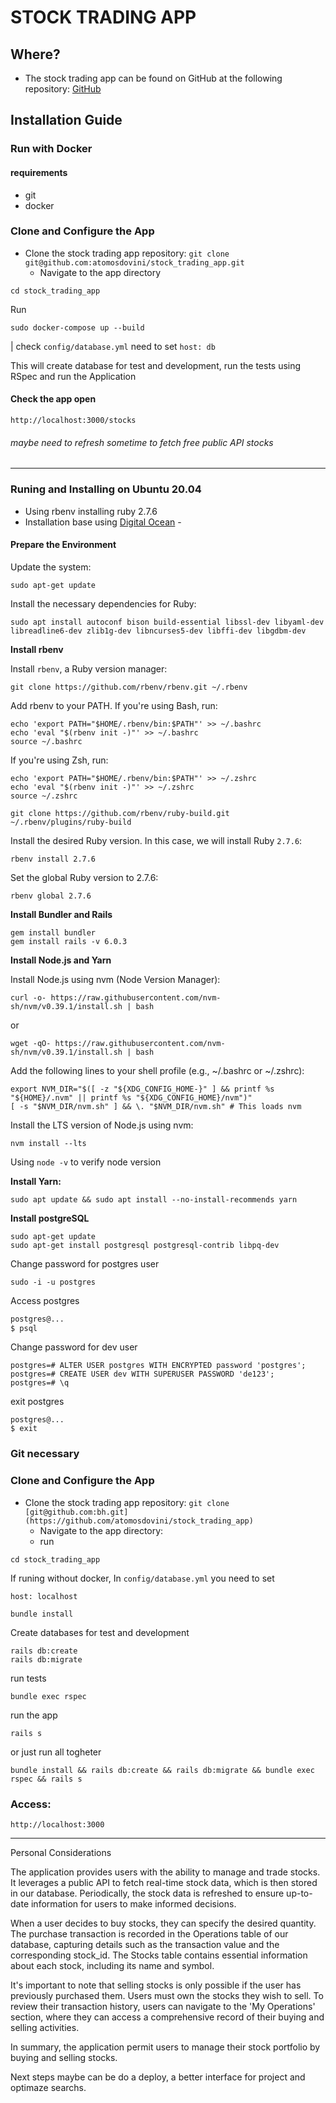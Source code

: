 # STOCK TRADING APP
## Where?
- The stock trading app can be found on GitHub at the following repository: [GitHub](https://github.com/atomosdovini/stock_trading_app)

## Installation Guide

### Run with Docker
#### requirements
- git
- docker

### Clone and Configure the App
- Clone the stock trading app repository:
    `git clone git@github.com:atomosdovini/stock_trading_app.git`
  - Navigate to the app directory 
~~~
cd stock_trading_app
~~~
Run
~~~
sudo docker-compose up --build 
~~~
| check  `config/database.yml` need to set `host: db`

This will create database for test and development, run the tests using RSpec and run the Application
#### Check the app open

`http://localhost:3000/stocks`

###### maybe need to refresh sometime to fetch free public API stocks

----------------------------------------------------------------    

### Runing and Installing on Ubuntu 20.04
- Using rbenv installing ruby 2.7.6
- Installation base using [Digital Ocean](https://www.digitalocean.com/community/tutorials/how-to-install-ruby-on-rails-with-rbenv-on-ubuntu-18-04-pt) - 

#### Prepare the Environment

Update the system:
```
sudo apt-get update
```
Install the necessary dependencies for Ruby:

```
sudo apt install autoconf bison build-essential libssl-dev libyaml-dev libreadline6-dev zlib1g-dev libncurses5-dev libffi-dev libgdbm-dev
```

**Install rbenv**

Install `rbenv`, a Ruby version manager:

```
git clone https://github.com/rbenv/rbenv.git ~/.rbenv
```

Add rbenv to your PATH. If you're using Bash, run:

```
echo 'export PATH="$HOME/.rbenv/bin:$PATH"' >> ~/.bashrc
echo 'eval "$(rbenv init -)"' >> ~/.bashrc
source ~/.bashrc
```

If you're using Zsh, run:

```
echo 'export PATH="$HOME/.rbenv/bin:$PATH"' >> ~/.zshrc
echo 'eval "$(rbenv init -)"' >> ~/.zshrc
source ~/.zshrc
```
```
git clone https://github.com/rbenv/ruby-build.git ~/.rbenv/plugins/ruby-build
```

Install the desired Ruby version. In this case, we will install Ruby `2.7.6`:

```
rbenv install 2.7.6
```

Set the global Ruby version to 2.7.6:

```
rbenv global 2.7.6
```

**Install Bundler and Rails**

```
gem install bundler
gem install rails -v 6.0.3
```

**Install Node.js and Yarn**

Install Node.js using nvm (Node Version Manager):

```
curl -o- https://raw.githubusercontent.com/nvm-sh/nvm/v0.39.1/install.sh | bash
```

or

```
wget -qO- https://raw.githubusercontent.com/nvm-sh/nvm/v0.39.1/install.sh | bash
```

Add the following lines to your shell profile (e.g., ~/.bashrc or ~/.zshrc):

```
export NVM_DIR="$([ -z "${XDG_CONFIG_HOME-}" ] && printf %s "${HOME}/.nvm" || printf %s "${XDG_CONFIG_HOME}/nvm")"
[ -s "$NVM_DIR/nvm.sh" ] && \. "$NVM_DIR/nvm.sh" # This loads nvm
```

Install the LTS version of Node.js using nvm:

`nvm install --lts`

Using `node -v` to verify node version 

**Install Yarn:**

```
sudo apt update && sudo apt install --no-install-recommends yarn
```

**Install postgreSQL**

```
sudo apt-get update
sudo apt-get install postgresql postgresql-contrib libpq-dev
```

Change password for postgres user

```
sudo -i -u postgres
```

Access postgres 

```bash
postgres@...
$ psql
```

Change password for dev user

```
postgres=# ALTER USER postgres WITH ENCRYPTED password 'postgres';
postgres=# CREATE USER dev WITH SUPERUSER PASSWORD 'de123';
postgres=# \q
```

exit postgres

```
postgres@...
$ exit
```

### Git necessary

### Clone and Configure the App
- Clone the stock trading app repository:
    `git clone [git@github.com:bh.git](https://github.com/atomosdovini/stock_trading_app)`
  - Navigate to the app directory:
  - run
~~~
cd stock_trading_app
~~~
If runing without docker, In `config/database.yml` you need to set

`host: localhost`
~~~
bundle install
~~~
Create databases for test and development
~~~
rails db:create
rails db:migrate
~~~
run tests
~~~
bundle exec rspec
~~~
run the app 
~~~
rails s
~~~
or just run all togheter
~~~
bundle install && rails db:create && rails db:migrate && bundle exec rspec && rails s
~~~
### Access:
~~~
http://localhost:3000
~~~

-----
Personal Considerations


The application provides users with the ability to manage and trade stocks. It leverages a public API to fetch real-time stock data, which is then stored in our database. Periodically, the stock data is refreshed to ensure up-to-date information for users to make informed decisions.

When a user decides to buy stocks, they can specify the desired quantity. The purchase transaction is recorded in the Operations table of our database, capturing details such as the transaction value and the corresponding stock_id. The Stocks table contains essential information about each stock, including its name and symbol.

It's important to note that selling stocks is only possible if the user has previously purchased them. Users must own the stocks they wish to sell. To review their transaction history, users can navigate to the 'My Operations' section, where they can access a comprehensive record of their buying and selling activities.

In summary, the application permit users to manage their stock portfolio by buying and selling stocks.

Next steps maybe can be do a deploy, a better interface for project and optimaze searchs.
